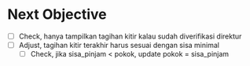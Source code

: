 # Next Objective
- [ ] Check, hanya tampilkan tagihan kitir kalau sudah diverifikasi direktur
- [ ] Adjust, tagihan kitir terakhir harus sesuai dengan sisa minimal
  - [ ] Check, jika sisa_pinjam < pokok, update pokok = sisa_pinjam